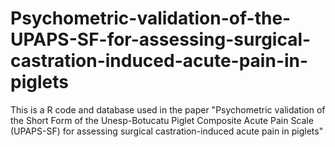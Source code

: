 # Psychometric-validation-of-the-UPAPS-SF-for-assessing-surgical-castration-induced-acute-pain-in-piglets
This is a R code and database used in the paper "Psychometric validation of the Short Form of the Unesp-Botucatu Piglet Composite Acute Pain Scale (UPAPS-SF) for assessing surgical castration-induced acute pain in piglets"
